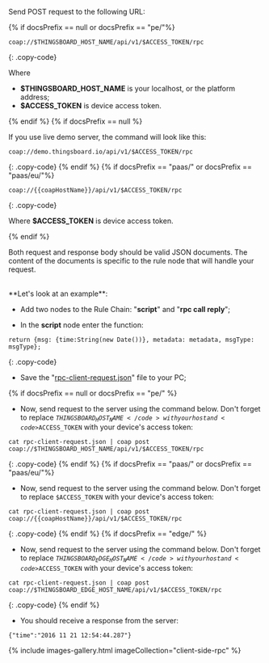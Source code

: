 Send POST request to the following URL:

{% if docsPrefix == null or docsPrefix == "pe/"%}
```shell
coap://$THINGSBOARD_HOST_NAME/api/v1/$ACCESS_TOKEN/rpc
```
{: .copy-code}

Where
- **$THINGSBOARD_HOST_NAME** is your localhost, or the platform address;
- **$ACCESS_TOKEN** is device access token.

{% endif %}
{% if docsPrefix == null %}

If you use live demo server, the command will look like this:

```shell
coap://demo.thingsboard.io/api/v1/$ACCESS_TOKEN/rpc
```
{: .copy-code}
{% endif %}
{% if docsPrefix == "paas/" or docsPrefix == "paas/eu/"%}
```shell
coap://{{coapHostName}}/api/v1/$ACCESS_TOKEN/rpc
```
{: .copy-code}

Where **$ACCESS_TOKEN** is device access token.

{% endif %}

Both request and response body should be valid JSON documents. The content of the documents is specific to the rule node that will handle your request.

<br>
**Let's look at an example**:

- Add two nodes to the Rule Chain: "**script**" and "**rpc call reply**";

- In the **script** node enter the function:

```shell
return {msg: {time:String(new Date())}, metadata: metadata, msgType: msgType};
```
{: .copy-code}

- Save the "[rpc-client-request.json](/docs/reference/resources/rpc-client-request.json)" file to your PC;

{% if docsPrefix == null or docsPrefix == "pe/" %}
- Now, send request to the server using the command below. Don't forget to replace <code>$THINGSBOARD_HOST_NAME</code> with your host and <code>$ACCESS_TOKEN</code> with your device's access token:

```shell
cat rpc-client-request.json | coap post coap://$THINGSBOARD_HOST_NAME/api/v1/$ACCESS_TOKEN/rpc
```
{: .copy-code}
{% endif %}
{% if docsPrefix == "paas/" or docsPrefix == "paas/eu/"%}
- Now, send request to the server using the command below. Don't forget to replace <code>$ACCESS_TOKEN</code> with your device's access token:

```shell
cat rpc-client-request.json | coap post coap://{{coapHostName}}/api/v1/$ACCESS_TOKEN/rpc
```
{: .copy-code}
{% endif %}
{% if docsPrefix == "edge/" %}
- Now, send request to the server using the command below. Don't forget to replace <code>$THINGSBOARD_EDGE_HOST_NAME</code> with your host and <code>$ACCESS_TOKEN</code> with your device's access token:

```shell
cat rpc-client-request.json | coap post coap://$THINGSBOARD_EDGE_HOST_NAME/api/v1/$ACCESS_TOKEN/rpc
```
{: .copy-code}
{% endif %}

- You should receive a response from the server:

```shell
{"time":"2016 11 21 12:54:44.287"}
```

{% include images-gallery.html imageCollection="client-side-rpc" %}
